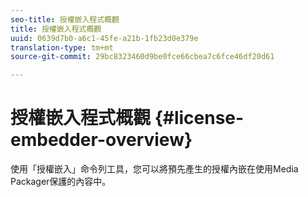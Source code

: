 ```yaml
---
seo-title: 授權嵌入程式概觀
title: 授權嵌入程式概觀
uuid: 0639d7b0-a6c1-45fe-a21b-1fb23d0e379e
translation-type: tm+mt
source-git-commit: 29bc8323460d9be0fce66cbea7c6fce46df20d61

---
```



# 授權嵌入程式概觀 {#license-embedder-overview}

使用「授權嵌入」命令列工具，您可以將預先產生的授權內嵌在使用Media Packager保護的內容中。
